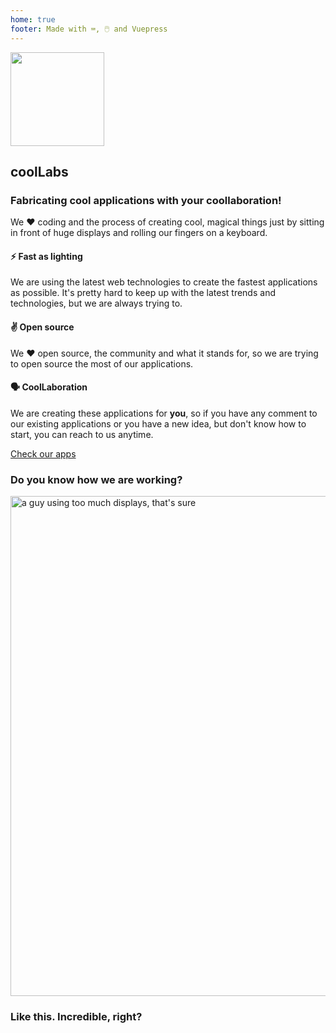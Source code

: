 ```yaml
---
home: true
footer: Made with ⌨️, 🖱️ and Vuepress
---
```


<section class="bg-coollabs text-white px-2 md:px-0">
      <div class="container mx-auto flex flex-wrap h-full items-center py-8">
        <img src="/coollabs.svg" height="150" width="150" class="mx-auto mb-4 md:mx-0 md:mb-0" style="border:none !important;">
        <div class="w-full md:flex-1 px-6 text-center md:text-left">
          <h1 class="text-white text-5xl font-light leading-normal mb-2">coolLabs</h1>
          <h3 class="mb-2 text-base md:text-lg ">Fabricating cool applications with your coollaboration!</h3>
          <p class="text-sm text-white">We ❤️️ ️️coding and the process of creating cool, magical things just by sitting in front of huge displays and rolling our fingers on a keyboard.</p>
        </div>
        <div class="w-1/5"></div>
      </div>
</section>

 <section class="bg-grey-lightest border-b">
    <div class="container py-12 mx-auto">
      <!-- <h3 class="text-center mb-4 text-2xl">Features</h3> -->
<!--       <h4 class="text-center text-lg mb-4 font-sans text-grey-dark">Big words coming, beware.</h4> -->
      <div class="flex flex-wrap pt-6">
        <div class="w-full mb-4 md:w-1/3 md:mb-0 px-4">
          <h4 class="text-green-darkest text-xl mb-2">⚡ Fast as lighting</h4>
          <p class="mb-2">We are using the latest web technologies to create the fastest applications as possible. It's pretty hard to keep up with the latest trends and technologies, but we are always trying to.</p>
        </div>
        <div class="w-full mb-4 md:w-1/3 md:mb-0 px-4">
          <h4 class="text-green-darkest text-xl mb-2">✌️ Open source</h4>
          <p class="mb-2">We ❤️️ open source, the community and what it stands for, so we are trying to open source the most of our applications.</p>
        </div>
        <div class="w-full mb-4 md:w-1/3 md:mb-0 px-4">
          <h4 class="text-green-darkest text-xl mb-2">🗣 CoolLaboration</h4>
          <p class="mb-2">We are creating these applications for <strong class="bg-coollabs text-white px-1">you</strong>, so if you have any comment to our existing applications or you have a new idea, but don't know how to start, you can reach to us anytime.</p>
        </div>
        <div class="w-full my-4 md:mb-0 px-4 text-center">
         <a href="/apps/" @click.prevent="$router.push('/apps/')" class="text-black text-center py-2 px-2 w-full text-coollabs font-bold uppercase text-sm">Check our apps</a>
         </div>
      </div>
    </div>
  </section>

  <section class="bg-white">
    <div class="container mx-auto px-4 pt-12 pb-8 ">
        <h3 class="text-center mb-4 text-2xl">Do you know how we are working?</h3>
        <div class="flex justify-center">
        <img src="/programming.svg" class="px-10" width="800"  alt="a guy using too much displays, that's sure">
        </div>
        <h3 class="text-center text-base my-4 font-sans text-grey-dark ">Like this. Incredible, right?</h3>
    </div>
</section>
